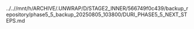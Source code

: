 ../..//mnt/h/ARCHIVE/.UNWRAP/D/STAGE2_INNER/566749f0c439/backup_repository/phase5_5_backup_20250805_103800/DURI_PHASE5_5_NEXT_STEPS.md